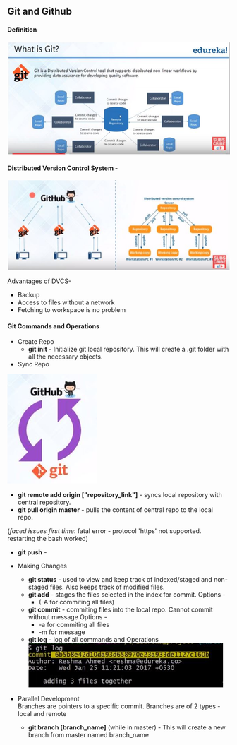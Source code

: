 ## Git and Github

#### Definition

![What is git](git2.jpg)


#### Distributed Version Control System -  

  ![Distributed version Control](git1.jpg)

Advantages of DVCS-

* Backup
* Access to files without a network
* Fetching to workspace is no problem

#### Git Commands and Operations

* Create Repo
  * **git init** - Initialize git local repository. This will      create a .git folder with all the necessary objects.
* Sync Repo  

 ![Sync repo](git3.jpg)

   * **git remote add origin ["repository_link"]** - syncs local repository with central repository.
   * **git pull origin master** - pulls the content of central repo to the local repo.

   (_faced issues first time_: fatal error - protocol 'https' not supported. restarting the bash worked)
   * **git push** -

* Making Changes
  * **git status** - used to view and keep track of indexed/staged and non-staged files. Also keeps track of modified files.
  * **git add** - stages the files selected in the index for commit.
 Options -
    * (-A for commiting all files)
  * **git commit** - commiting files into the local repo. Cannot commit without message
 Options -
    * -a for commiting all files
    * -m for message
  * **git log** - log of all commands and Operations  
 ![log](git4.jpg)  

* Parallel Development  
 Branches are pointers to a specific commit. Branches are of 2 types - local and remote

   * **git branch [branch_name]** (while in master) - This will create a new branch from master named branch_name
